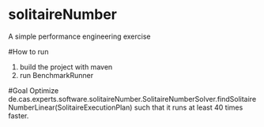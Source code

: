 # solitaireNumber
A simple performance engineering exercise

#How to run
1. build the project with maven
2. run BenchmarkRunner

#Goal
Optimize de.cas.experts.software.solitaireNumber.SolitaireNumberSolver.findSolitaireNumberLinear(SolitaireExecutionPlan) such that it runs at least 40 times faster.

